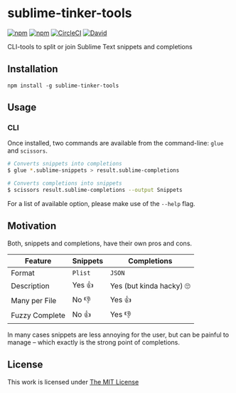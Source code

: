 # sublime-tinker-tools

[![npm](https://img.shields.io/npm/l/sublime-tinker-tools.svg?style=flat-square)](https://www.npmjs.org/package/sublime-tinker-tools)
[![npm](https://img.shields.io/npm/v/sublime-tinker-tools.svg?style=flat-square)](https://www.npmjs.org/package/sublime-tinker-tools)
[![CircleCI](https://flat.badgen.net/circleci/github/idleberg/sublime-tinker-tools)](https://circleci.com/gh/idleberg/sublime-tinker-tools)
[![David](https://img.shields.io/david/idleberg/sublime-tinker-tools.svg?style=flat-square)](https://david-dm.org/idleberg/sublime-tinker-tools)

CLI-tools to split or join Sublime Text snippets and completions

## Installation

`npm install -g sublime-tinker-tools`

## Usage

### CLI

Once installed, two commands are available from the command-line: `glue` and `scissors`.

```bash
# Converts snippets into completions
$ glue *.sublime-snippets > result.sublime-completions

# Converts completions into snippets
$ scissors result.sublime-completions --output Snippets
```

For a list of available option, please make use of the `--help` flag.

## Motivation

Both, snippets and completions, have their own pros and cons.

Feature        | Snippets | Completions
---------------|----------|------------------
Format         | `Plist`  | `JSON`
Description    | Yes 👍   | Yes (but kinda hacky) 🙄
Many per File  | No 👎    | Yes 👍
Fuzzy Complete | No 👍    | Yes 👎

In many cases snippets are less annoying for the user, but can be painful to manage – which exactly is the strong point of completions.

## License

This work is licensed under [The MIT License](https://opensource.org/licenses/MIT)
